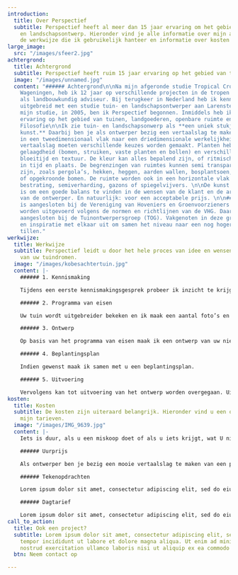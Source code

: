 ```yaml
---
introduction:
  title: Over Perspectief
  subtitle: Perspectief heeft al meer dan 15 jaar ervaring om het gebied van tuin-
    en landschapsontwerp. Hieronder vind je alle informatie over mijn achtergrond,
    de werkwijze die ik gebruikelijk hanteer en informatie over kosten en voorwaarden.
large_image:
  src: "/images/sfeer2.jpg"
achtergrond:
  title: Achtergrond
  subtitle: Perspectief heeft ruim 15 jaar ervaring op het gebied van tuin- en landschapsontwerp.
  image: "/images/unnamed.jpg"
  content: "###### Achtergrond\n\nNa mijn afgeronde studie Tropical Crop Science in
    Wageningen, heb ik 12 jaar op verschillende projecten in de tropen gewerkt, o.a.
    als landbouwkundig adviseur. Bij terugkeer in Nederland heb ik kennis en vaardigheden
    uitgebreid met een studie tuin- en landschapsontwerper aan Larenstein. Halverwege
    mijn studie, in 2005, ben ik Perspectief begonnen. Inmiddels heb ik ruim 15 jaar
    ervaring op het gebied van tuinen, landgoederen, openbare ruimte en kunst.\n\n######
    Filosofie\n\nIk zie tuin- en landschapsonwerp als **een uniek stukje levendige
    kunst.** Daarbij ben je als ontwerper bezig een vertaalslag te maken van een plan
    in een tweedimensionaal vlak naar een driedimensionale werkelijkheid. Binnen deze
    vertaalslag moeten verschillende keuzes worden gemaakt. Planten hebben een verticale
    gelaagdheid (bomen, struiken, vaste planten en bollen) en verschillen in kleur,
    bloeitijd en textuur. De kleur kan alles bepalend zijn, of ritmisch terug komen
    in tijd en plaats. De begrenzingen van ruimtes kunnen semi transparant of solide
    zijn, zoals pergola’s, hekken, heggen, aarden wallen, bosplantsoen, struikmassa’s
    of opgekroonde bomen. De ruimte worden ook in een horizontale vlak gevuld met
    bestrating, semiverharding, gazons of spiegelvijvers. \n\nDe kunst van het ontwerp
    is om een goede balans te vinden in de wensen van de klant en de artistieke ideeën
    van de ontwerper. En natuurlijk: voor een acceptabele prijs. \n\n###### Brancheverenigingen\n\nPerspectief
    is aangesloten bij de Vereniging van Hoveniers en Groenvoorzieners (VHG). Projecten
    worden uitgevoerd volgens de normen en richtlijnen van de VHG. Daarnaast is Perspectief
    aangesloten bij de Tuinontwerpersgroep (TOG). Vakgenoten in deze groep delen kennis
    en inspiratie met elkaar uit om samen het niveau naar een nog hoger niveau te
    tillen."
werkwijze:
  title: Werkwijze
  subtitle: Perspectief leidt u door het hele proces van idee en wensen tot realisatie
    van uw tuindromen.
  image: "/images/kobesachtertuin.jpg"
  content: |-
    ###### 1. Kennismaking

    Tijdens een eerste kennismakingsgesprek probeer ik inzicht te krijgen in uw ideeën over de huidige tuin en uw droomtuin. Vaak is het prettig om te starten vanuit voorbeelden in, bijvoorbeeld, tijdschriften. Eventueel maak ik een kosten begroting voor de volgende stap.

    ###### 2. Programma van eisen

    Uw tuin wordt uitgebreider bekeken en ik maak een aantal foto’s en ruwe schetsen. Als we het eens worden over de sterke en zwakke punten van uw tuin, stellen we samen een programma van eisen op.

    ###### 3. Ontwerp

    Op basis van het programma van eisen maak ik een ontwerp van uw nieuwe tuin. Daarbij zal ik eerst een voorontwerp aanleveren, vaak op basis van een uittreksel van het kadaster. Daarna maak ik een definitief ontwerp, waarin de details van uw nieuwe tuin te zien zullen zijn.

    ###### 4. Beplantingsplan

    Indien gewenst maak ik samen met u een beplantingsplan.

    ###### 5. Uitvoering

    Vervolgens kan tot uitvoering van het ontwerp worden overgegaan. Uiteraard bespreken we vóór de tijd wat eventueel zelf zou willen doen.
kosten:
  title: Kosten
  subtitle: De kosten zijn uiteraard belangrijk. Hieronder vind u een overzicht van
    mijn tarieven.
  image: "/images/IMG_9639.jpg"
  content: |-
    Iets is duur, als u een miskoop doet of als u iets krijgt, wat U niet wil. Dat is bij Perspectief nooit het geval, immers uw wensen worden vertaald en op papier gezet. De tekening is de leidraad voor de inrichting en de kostenbegroting voor exploitatie, die volgens vaste standaardprijzen worden berekend.

    ###### Uurprijs

    Als ontwerper ben je bezig een mooie vertaalslag te maken van een plan in een tweedimensionaal vlak naar een driedimensionale werkelijkheid. In deze virtuele wereld heb je te maken met de ruimte indelen naar een menselijke maat met voornamelijk planten. Deze planten hebben een verticale gelaagdheid (bomen, struiken, vaste planten en bollen) en verschillen in kleur, bloeitijd en textuur. De kleur kan alles bepalend zijn, of ritmisch terug komen in tijd en plaats

    ###### Tekenopdrachten

    Lorem ipsum dolor sit amet, consectetur adipiscing elit, sed do eiusmod tempor incididunt ut labore et dolore magna aliqua. Ut enim ad minim veniam, quis nostrud exercitation ullamco laboris nisi ut aliquip ex ea commodo consequat.

    ###### Dagtarief

    Lorem ipsum dolor sit amet, consectetur adipiscing elit, sed do eiusmod tempor incididunt ut labore et dolore magna aliqua. Ut enim ad minim veniam, quis nostrud exercitation ullamco laboris nisi ut aliquip ex ea commodo consequat.
call_to_action:
  title: Ook een project?
  subtitle: Lorem ipsum dolor sit amet, consectetur adipiscing elit, sed do eiusmod
    tempor incididunt ut labore et dolore magna aliqua. Ut enim ad minim veniam, quis
    nostrud exercitation ullamco laboris nisi ut aliquip ex ea commodo consequat.
  btn: Neem contact op

---
```

